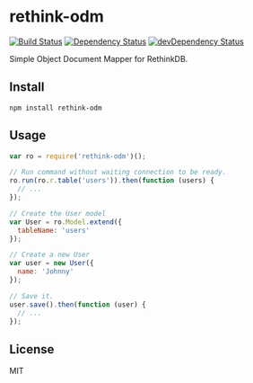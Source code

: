 # rethink-odm
[![Build Status](https://travis-ci.org/neoziro/rethink-odm.svg?branch=master)](https://travis-ci.org/neoziro/rethink-odm)
[![Dependency Status](https://david-dm.org/neoziro/rethink-odm.svg?theme=shields.io)](https://david-dm.org/neoziro/rethink-odm)
[![devDependency Status](https://david-dm.org/neoziro/rethink-odm/dev-status.svg?theme=shields.io)](https://david-dm.org/neoziro/rethink-odm#info=devDependencies)

Simple Object Document Mapper for RethinkDB.

## Install

```
npm install rethink-odm
```

## Usage

```js
var ro = require('rethink-odm')();

// Run command without waiting connection to be ready.
ro.run(ro.r.table('users')).then(function (users) {
  // ...
});

// Create the User model
var User = ro.Model.extend({
  tableName: 'users'
});

// Create a new User
var user = new User({
  name: 'Johnny'
});

// Save it.
user.save().then(function (user) {
  // ...
});

```

## License

MIT